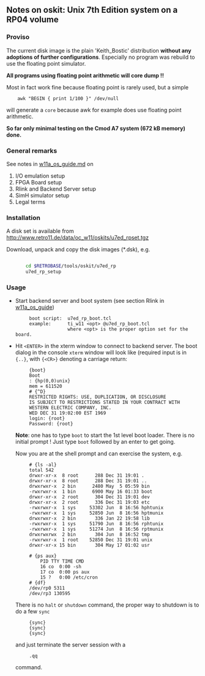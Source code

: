 ## Notes on oskit: Unix 7th Edition system on a RP04 volume

### Proviso

The current disk image is the plain 'Keith_Bostic' distribution
**without any adoptions of further configurations**.
Especially no program was rebuild to use the floating point simulator.

**All programs using floating point arithmetic will core dump !!**

Most in fact work fine because floating point is rarely used, but a simple
```
    awk "BEGIN { print 1/100 }" /dev/null
```

will generate a `core` because awk for example does use floating point
arithmetic.

**So far only minimal testing on the Cmod A7 system (672 kB memory) done.**

### General remarks
See notes in [w11a_os_guide.md](../../../doc/w11a_os_guide.md) on
  1. I/O emulation setup
  2. FPGA Board setup
  3. Rlink and Backend Server setup
  4. SimH simulator setup
  5. Legal terms

### Installation
A disk set is available from
http://www.retro11.de/data/oc_w11/oskits/u7ed_rpset.tgz

Download, unpack and copy the disk images (*.dsk), e.g.
```bash

       cd $RETROBASE/tools/oskit/u7ed_rp
       u7ed_rp_setup
```

### Usage

- Start backend server and boot system (see section Rlink in
  [w11a_os_guide](../../../doc/w11a_os_guide.md#user-content-rlink))
  ```
       boot script:  u7ed_rp_boot.tcl
       example:      ti_w11 <opt> @u7ed_rp_boot.tcl
                     where <opt> is the proper option set for the board.
  ```

- Hit `<ENTER>` in the xterm window to connect to backend server.
  The boot dialog in the console `xterm` window will look like
  (required input is in `{..}`, with `{<CR>}` denoting a carriage return:
  ```
       {boot}
       Boot
       : {hp(0,0)unix}
       mem = 611520
       # {^D}
       RESTRICTED RIGHTS: USE, DUPLICATION, OR DISCLOSURE
       IS SUBJECT TO RESTRICTIONS STATED IN YOUR CONTRACT WITH
       WESTERN ELECTRIC COMPANY, INC.
       WED DEC 31 19:02:00 EST 1969
       login: {root}
       Password: {root}
  ```

  **Note**: one has to type `boot` to start the 1st level boot loader. There
  is no initial prompt ! Just type `boot` followed by an enter to get going.

  Now you are at the shell prompt and can exercise the system, e.g.
  ```
       # {ls -al}
       total 542
       drwxr-xr-x  8 root      288 Dec 31 19:01 .
       drwxr-xr-x  8 root      288 Dec 31 19:01 ..
       drwxrwxr-x  2 bin      2480 May  5 05:59 bin
       -rwxrwxr-x  1 bin      6900 May 16 01:33 boot
       drwxr-xr-x  2 root      304 Dec 31 19:01 dev
       drwxr-xr-x  2 root      336 Dec 31 19:03 etc
       -rwxrwxr-x  1 sys     53302 Jun  8 16:56 hphtunix
       -rwxrwxr-x  1 sys     52850 Jun  8 16:56 hptmunix
       drwxrwxr-x  2 bin       336 Jan 22 19:58 lib
       -rwxrwxr-x  1 sys     51790 Jun  8 16:56 rphtunix
       -rwxrwxr-x  1 sys     51274 Jun  8 16:56 rptmunix
       drwxrwxrwx  2 bin       304 Jun  8 16:52 tmp
       -rwxrwxr-x  1 root    52850 Dec 31 19:01 unix
       drwxr-xr-x 15 bin       304 May 17 01:02 usr

       # {ps aux}
           PID TTY TIME CMD
           16 co  0:00 -sh 
           17 co  0:00 ps aux 
           15 ?   0:00 /etc/cron
       # {df}
       /dev/rp0 5311
       /dev/rp3 130595
   ```

  There is no `halt` or `shutdown` command, the proper way to shutdown
  is to do a few `sync`
  ```
       {sync}
       {sync}
       {sync}
  ```

  and just terminate the server session with a 
  ``` 
       .qq
  ```

  command. 
